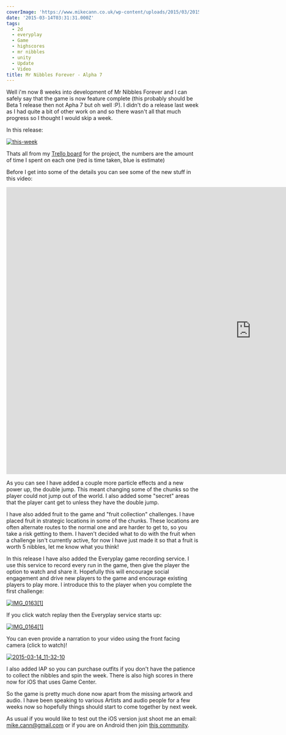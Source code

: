 ```yaml
---
coverImage: 'https://www.mikecann.co.uk/wp-content/uploads/2015/03/2015-03-14_09-51-10.png'
date: '2015-03-14T03:31:31.000Z'
tags:
  - 2d
  - everyplay
  - Game
  - highscores
  - mr nibbles
  - unity
  - Update
  - Video
title: Mr Nibbles Forever - Alpha 7
---
```


Well i'm now 8 weeks into development of Mr Nibbles Forever and I can safely say that the game is now feature complete (this probably should be Beta 1 release then not Apha 7 but oh well :P). I didn't do a release last week as I had quite a bit of other work on and so there wasn't all that much progress so I thought I would skip a week.

<!-- more -->

In this release:

[![this-week](https://www.mikecann.co.uk/wp-content/uploads/2015/03/this-week.png)](https://www.mikecann.co.uk/wp-content/uploads/2015/03/this-week.png)

Thats all from my [Trello board](https://trello.com/b/Ic11WQzF/mr-nibbles-forever) for the project, the numbers are the amount of time I spent on each one (red is time taken, blue is estimate)

Before I get into some of the details you can see some of the new stuff in this video:

<iframe width="1280" height="750" src="https://www.youtube.com/embed/0NR5bTPx15k" frameborder="0" allowfullscreen></iframe>

As you can see I have added a couple more particle effects and a new power up, the double jump. This meant changing some of the chunks so the player could not jump out of the world. I also added some "secret" areas that the player cant get to unless they have the double jump.

I have also added fruit to the game and "fruit collection" challenges. I have placed fruit in strategic locations in some of the chunks. These locations are often alternate routes to the normal one and are harder to get to, so you take a risk getting to them. I haven't decided what to do with the fruit when a challenge isn't currently active, for now I have just made it so that a fruit is worth 5 nibbles, let me know what you think!

In this release I have also added the Everyplay game recording service. I use this service to record every run in the game, then give the player the option to watch and share it. Hopefully this will encourage social engagement and drive new players to the game and encourage existing players to play more. I introduce this to the player when you complete the first challenge:

[![IMG_0163[1]](https://www.mikecann.co.uk/wp-content/uploads/2015/03/IMG_01631-1024x768.png)](https://www.mikecann.co.uk/wp-content/uploads/2015/03/IMG_01631.png)

If you click watch replay then the Everyplay service starts up:

[![IMG_0164[1]](https://www.mikecann.co.uk/wp-content/uploads/2015/03/IMG_01641-1024x768.png)](https://www.mikecann.co.uk/wp-content/uploads/2015/03/IMG_01641.png)

You can even provide a narration to your video using the front facing camera (click to watch)!

[![2015-03-14_11-32-10](https://www.mikecann.co.uk/wp-content/uploads/2015/03/2015-03-14_11-32-10.png)](https://everyplay.com/videos/14904453)

I also added IAP so you can purchase outfits if you don't have the patience to collect the nibbles and spin the week. There is also high scores in there now for iOS that uses Game Center.

So the game is pretty much done now apart from the missing artwork and audio. I have been speaking to various Artists and audio people for a few weeks now so hopefully things should start to come together by next week.

As usual if you would like to test out the iOS version just shoot me an email: mike.cann@gmail.com or if you are on Android then join [this community](https://plus.google.com/communities/100690884724496136044).

